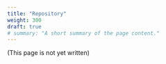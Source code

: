 ```yaml
---
title: "Repository"
weight: 300
draft: true
# summary: "A short summary of the page content."
---
```


(This page is not yet written)